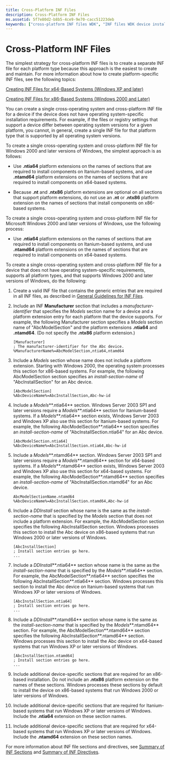 ```yaml
---
title: Cross-Platform INF Files
description: Cross-Platform INF Files
ms.assetid: 5f7e80d2-b8b5-4ce9-9e70-cacc51223deb
keywords: ["cross-platform INF files WDK", "INF files WDK device installations , cross-platform", "operating systems WDK , cross-operating system INF files"]
---
```


# Cross-Platform INF Files


The simplest strategy for cross-platform INF files is to create a separate INF file for each platform type because this approach is the easiest to create and maintain. For more information about how to create platform-specific INF files, see the following topics:

[Creating INF Files for x64-Based Systems (Windows XP and later)](inf-file-platform-extensions-and-x64-based-systems.md#creating-inf-files-for-x64-based-systems--windows-xp-and-later-)

[Creating INF Files for x86-Based Systems (Windows 2000 and Later)](inf-file-platform-extensions-and-x86-based-systems.md#creating-inf-files-for-x86-based-systems--windows-2000-and-later-)

You can create a single cross-operating system and cross-platform INF file for a device if the device does not have operating system-specific installation requirements. For example, if the files or registry settings that support a device differ between operating system versions for a given platform, you cannot, in general, create a single INF file for that platform type that is supported by all operating system versions.

To create a single cross-operating system and cross-platform INF file for Windows 2000 and later versions of Windows, the simplest approach is as follows:

-   Use **.ntia64** platform extensions on the names of sections that are required to install components on Itanium-based systems, and use **.ntamd64** platform extensions on the names of sections that are required to install components on x64-based systems.

-   Because **.nt** and **.ntx86** platform extensions are optional on all sections that support platform extensions, do not use an **.nt** or **.ntx86** platform extension on the names of sections that install components on x86-based systems.

To create a single cross-operating system and cross-platform INF file for Microsoft Windows 2000 and later versions of Windows, use the following process:

-   Use **.ntia64** platform extensions on the names of sections that are required to install components on Itanium-based systems, and use **.ntamd64** platform extensions on the names of sections that are required to install components on x64-based systems.

To create a single cross-operating system and cross-platform INF file for a device that does not have operating system-specific requirements, supports all platform types, and that supports Windows 2000 and later versions of Windows, do the following:

1.  Create a valid INF file that contains the generic entries that are required in all INF files, as described in [General Guidelines for INF Files](general-guidelines-for-inf-files.md).

2.  Include an INF **Manufacturer** section that includes a *manufacturer-identifier* that specifies the *Models* section name for a device and a platform extension entry for each platform that the device supports. For example, the following Manufacturer section specifies a *Models* section name of "AbcModelSection" and the platform extensions **.ntia64** and **.ntamd64**. (Do not specify the **.ntx86** platform extension.)

    ```
    [Manufacturer]
    ; The manufacturer-identifier for the Abc device.
    %ManufacturerName%=AbcModelSection,ntia64,ntamd64
    ```

3.  Include a *Models* section whose name does not include a platform extension. Starting with Windows 2000, the operating system processes this section for x86-based systems. For example, the following AbcModelSection section specifies an *install-section-name* of "AbcInstallSection" for an Abc device.

    ```
    [AbcModelSection]
    %AbcDeviceName%=AbcInstallSection,Abc-hw-id
    ```

4.  Include a *Models***.ntia64** section. Windows Server 2003 SP1 and later versions require a *Models***.ntia64** section for Itanium-based systems. If a *Models***.ntia64** section exists, Windows Server 2003 and Windows XP also use this section for Itanium-based systems. For example, the following AbcModelSection**.ntia64** section specifies an *install-section-name* of "AbcInstallSection.ntia64" for an Abc device.

    ```
    [AbcModelSection.ntia64]
    %AbcDeviceName%=AbcInstallSection.ntia64,Abc-hw-id
    ```

5.  Include a *Models***.ntamd64** section. Windows Server 2003 SP1 and later versions require a *Models***.ntamd64** section for x64-based systems. If a *Models***.ntamd64** section exists, Windows Server 2003 and Windows XP also use this section for x64-based systems. For example, the following AbcModelSection**.ntamd64** section specifies an *install-section-name* of "AbcInstallSection.ntamd64" for an Abc device.

    ```
    AbcModelSectionName.ntamd64
    %AbcDeviceName%=AbcInstallSection.ntamd64,Abc-hw-id
    ```

6.  Include a *DDInstall* section whose name is the same as the *install-section-name* that is specified by the *Models* section that does not include a platform extension. For example, the AbcModelSection section specifies the following AbcInstallSection section. Windows processes this section to install the Abc device on x86-based systems that run Windows 2000 or later versions of Windows.

    ```
    [AbcInstallSection]
    ; Install section entries go here.
    ...
    ```

7.  Include a *DDInstall***.ntia64** section whose name is the same as the *install-section-name* that is specified by the *Models***.ntia64** section. For example, the AbcModelSection**.ntia64** section specifies the following AbcInstallSection**.ntia64** section. Windows processes this section to install the Abc device on Itanium-based systems that run Windows XP or later versions of Windows.

    ```
    [AbcInstallSection.ntia64]
    ; Install section entries go here.
    ...
    ```

8.  Include a *DDInstall***.ntamd64** section whose name is the same as the *install-section-name* that is specified by the *Models***.ntamd64** section. For example, the AbcModelSection**.ntamd64** section specifies the following AbcInstallSection**.ntamd64** section. Windows processes this section to install the Abc device on x64-based systems that run Windows XP or later versions of Windows.

    ```
    [AbcInstallSection.ntamd64]
    ; Install section entries go here.
    ...
    ```

9.  Include additional device-specific sections that are required for an x86-based installation. Do not include an **.ntx86** platform extension on the names of these sections. Windows processes these sections by default to install the device on x86-based systems that run Windows 2000 or later versions of Windows.

10. Include additional device-specific sections that are required for Itanium-based systems that run Windows XP or later versions of Windows. Include the **.ntia64** extension on these section names.

11. Include additional device-specific sections that are required for x64-based systems that run Windows XP or later versions of Windows. Include the **.ntamd64** extension on these section names.

For more information about INF file sections and directives, see [Summary of INF Sections](summary-of-inf-sections.md) and [Summary of INF Directives](summary-of-inf-directives.md).

 

 





